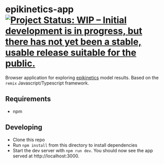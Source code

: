 # epikinetics-app [![Project Status: WIP – Initial development is in progress, but there has not yet been a stable, usable release suitable for the public.](https://www.repostatus.org/badges/latest/wip.svg)](https://www.repostatus.org/#wip)

Browser application for exploring [epikinetics](https://seroanalytics.github.io/epikinetics/) model results. 
Based on the `remix` Javascript/Typescript framework.

## Requirements
* npm

## Developing
* Clone this repo
* Run `npm install` from this directory to install dependencies
* Start the dev server with `npm run dev`. You should now see the app served at http://localhost:3000.

